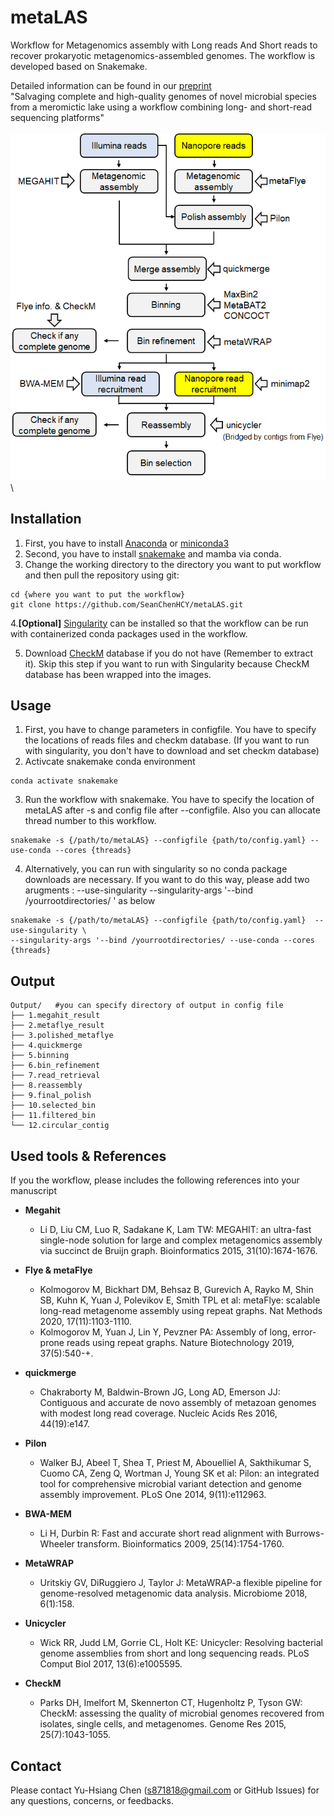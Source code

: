 # metaLAS
Workflow for Metagenomics assembly with Long reads And Short reads to recover prokaryotic metagenomics-assembled genomes. The workflow is developed based on Snakemake.

Detailed information can be found in our [preprint](https://www.biorxiv.org/content/10.1101/2021.05.07.443067v1.full) \
"Salvaging complete and high-quality genomes of novel microbial species from a meromictic lake using a workflow combining long- and short-read sequencing platforms"   
\
![alt text](https://github.com/SeanChenHCY/metaLAS/blob/main/scheme.png)
\

## Installation
1. First, you have to install [Anaconda](https://www.anaconda.com/) or [miniconda3](https://conda.io/en/latest/miniconda.html)
2. Second, you have to install [snakemake](https://snakemake.readthedocs.io/en/stable/getting_started/installation.html) and mamba via conda.
3. Change the working directory to the directory you want to put workflow and then pull the repository using git:
```
cd {where you want to put the workflow}
git clone https://github.com/SeanChenHCY/metaLAS.git
```
4.**[Optional]** [Singularity](https://sylabs.io/guides/3.0/user-guide/installation.html) can be installed so that the workflow can be run with containerized conda packages used in the workflow. 

5. Download [CheckM](https://github.com/Ecogenomics/CheckM/wiki/Installation#how-to-install-checkm) database if you do not have (Remember to extract it). Skip this step if you want to run with Singularity because CheckM database has been wrapped into the images.


## Usage
1. First, you have to change parameters in configfile. You have to specify the locations of reads files and checkm database. (If you want to run with singularity, you don't have to download and set checkm database)
2. Activcate snakemake conda environment
```
conda activate snakemake
```
3. Run the workflow with snakemake. You have to specify the location of metaLAS after -s and config file after --configfile. Also you can allocate thread number to this workflow.
```
snakemake -s {/path/to/metaLAS} --configfile {path/to/config.yaml} --use-conda --cores {threads}
```

4. Alternatively, you can run with singularity so no conda package downloads are necessary.
If you want to do this way, please add two arugments : --use-singularity --singularity-args '--bind /yourrootdirectories/ ' as below
```
snakemake -s {/path/to/metaLAS} --configfile {path/to/config.yaml}  --use-singularity \
--singularity-args '--bind /yourrootdirectories/ --use-conda --cores {threads}
```

## Output 
```
Output/   #you can specify directory of output in config file
├── 1.megahit_result
├── 2.metaflye_result
├── 3.polished_metaflye
├── 4.quickmerge
├── 5.binning
├── 6.bin_refinement
├── 7.read_retrieval
├── 8.reassembly
├── 9.final_polish
├── 10.selected_bin
├── 11.filtered_bin
└── 12.circular_contig

```

## Used tools & References
If you the workflow, please includes the following references into your manuscript

* **Megahit**
  * Li D, Liu CM, Luo R, Sadakane K, Lam TW: MEGAHIT: an ultra-fast single-node solution for large and complex metagenomics assembly via succinct de Bruijn graph. Bioinformatics      2015, 31(10):1674-1676.

* **Flye & metaFlye**
  * Kolmogorov M, Bickhart DM, Behsaz B, Gurevich A, Rayko M, Shin SB, Kuhn K, Yuan J, Polevikov E, Smith TPL et al: metaFlye: scalable long-read metagenome assembly using repeat graphs. Nat Methods 2020, 17(11):1103-1110.
  * Kolmogorov M, Yuan J, Lin Y, Pevzner PA: Assembly of long, error-prone reads using repeat graphs. Nature Biotechnology 2019, 37(5):540-+.

* **quickmerge**
  * Chakraborty M, Baldwin-Brown JG, Long AD, Emerson JJ: Contiguous and accurate de novo assembly of metazoan genomes with modest long read coverage. Nucleic Acids Res 2016, 44(19):e147.

* **Pilon**
  * Walker BJ, Abeel T, Shea T, Priest M, Abouelliel A, Sakthikumar S, Cuomo CA, Zeng Q, Wortman J, Young SK et al: Pilon: an integrated tool for comprehensive microbial variant detection and genome assembly improvement. PLoS One 2014, 9(11):e112963.

* **BWA-MEM**
  * Li H, Durbin R: Fast and accurate short read alignment with Burrows-Wheeler transform. Bioinformatics 2009, 25(14):1754-1760.

* **MetaWRAP**
  * Uritskiy GV, DiRuggiero J, Taylor J: MetaWRAP-a flexible pipeline for genome-resolved metagenomic data analysis. Microbiome 2018, 6(1):158.

* **Unicycler**
  * Wick RR, Judd LM, Gorrie CL, Holt KE: Unicycler: Resolving bacterial genome assemblies from short and long sequencing reads. PLoS Comput Biol 2017, 13(6):e1005595.

* **CheckM**
  * Parks DH, Imelfort M, Skennerton CT, Hugenholtz P, Tyson GW: CheckM: assessing the quality of microbial genomes recovered from isolates, single cells, and metagenomes. Genome Res 2015, 25(7):1043-1055. 

## Contact 
Please contact Yu-Hsiang Chen (s871818@gmail.com or GitHub Issues) for any questions, concerns, or feedbacks.
